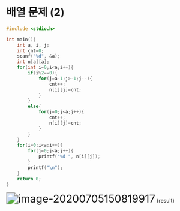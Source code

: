 # 배열 문제 (2)

```c
#include <stdio.h>

int main(){
	int a, i, j;
	int cnt=0;
	scanf("%d", &a);
	int n[a][a];
	for(int i=0;i<a;i++){
		if(i%2==0){
			for(j=a-1;j>-1;j--){
				cnt++;
				n[i][j]=cnt;
			}
		}
		else{
			for(j=0;j<a;j++){
				cnt++;
				n[i][j]=cnt;
			}
		}
	}
	for(i=0;i<a;i++){
		for(j=0;j<a;j++){
			printf("%d ", n[i][j]);
		}  
		printf("\n");
	}
	return 0;
}
```

<img src="C:\Users\user\AppData\Roaming\Typora\typora-user-images\image-20200705150819917.png" alt="image-20200705150819917" style="zoom:200%;" /> (result)